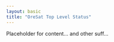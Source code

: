 ```yaml
---
layout: basic
title: "OreSat Top Level Status"
---
```



Placeholder for content...
and other suff...

